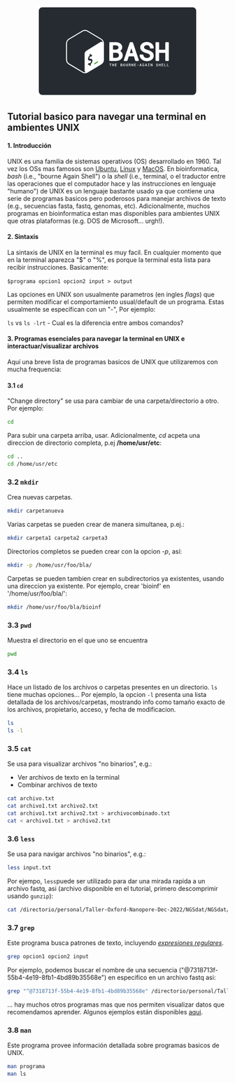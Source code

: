 <p align="center">
  <img src="https://github.com/siriusb-nox/Taller-Oxford-Nanopore-Dec-2022/blob/main/IMG/bash_logo_bashlogo.com.png" alt="bash logo from bash webpage"/>
</p>
  
## Tutorial basico para navegar una terminal en ambientes UNIX

#### 1. Introducción
UNIX es una familia de sistemas operativos (OS) desarrollado en 1960. Tal vez los OSs mas famosos son [Ubuntu](https://ubuntu.com/), [Linux](https://www.linux.org/) y [MacOS](https://www.apple.com/uk/macos/ventura/). En bioinformatica, _bash_ (i.e., "bourne Again Shell") o la _shell_ (i.e., terminal, o el traductor entre las operaciones que el computador hace y las instrucciones en lenguaje "humano") de UNIX es un lenguaje bastante usado ya que contiene una serie de programas basicos pero poderosos para manejar archivos de texto (e.g., secuencias fasta, fastq, genomas, etc). Adicionalmente, muchos programas en bioinformatica estan mas disponibles para ambientes UNIX que otras plataformas (e.g. DOS de Microsoft... urgh!). 

#### 2. Sintaxis
La sintaxis de UNIX en la terminal es muy facil. En cualquier momento que en la terminal aparezca "$" o "%", es porque la terminal esta lista para recibir instrucciones.  Basicamente:

`$programa opcion1 opcion2 input > output`

Las opciones en UNIX son usualmente parametros (en ingles _flags_) que permiten modificar el comportamiento usual/default  de un programa. Estas usualmente se especifican con un "-", Por ejemplo: 

`ls` vs `ls -lrt` - Cual es la diferencia entre ambos comandos?

#### 3. Programas esenciales para navegar la terminal en UNIX e interactuar/visualizar archivos
Aquí una breve lista de programas basicos de UNIX que utilizaremos con mucha frequencia:

#### 3.1 `cd`
"Change directory" se usa para cambiar de una carpeta/directorio a otro. Por ejemplo:

```bash
cd
```
Para subir una carpeta arriba, usar. Adicionalmente, _cd_ acpeta una direccion de directorio completa, p.ej **/home/usr/etc**:

```bash
cd ..
cd /home/usr/etc
```

### 3.2 `mkdir`
Crea nuevas carpetas.  

```bash
mkdir carpetanueva
```
Varias carpetas se pueden crear de manera simultanea, p.ej.:
```bash
mkdir carpeta1 carpeta2 carpeta3
```
Directorios completos se pueden crear con la opcion _-p_, así:
```bash 
mkdir -p /home/usr/foo/bla/
```
Carpetas se pueden tambien crear en subdirectorios ya existentes, usando una direccion ya existente. Por ejemplo, crear 'bioinf' en '/home/usr/foo/bla/':

```bash 
mkdir /home/usr/foo/bla/bioinf
```

### 3.3 `pwd`
Muestra el directorio en el que uno se encuentra
```bash
pwd
```

### 3.4 `ls`
Hace un listado de los archivos o carpetas presentes en un directorio. `ls` tiene muchas opciones... Por ejemplo, la opcion `-l` presenta una lista detallada de los archivos/carpetas, mostrando info como tamaño exacto de los archivos, propietario, acceso, y fecha de modificacion.

```bash
ls
ls -l
```

### 3.5 `cat`
Se usa para visualizar archivos "no binarios", e.g.: 
* Ver archivos de texto en la terminal
* Combinar archivos de texto  
 
```bash
cat archivo.txt
cat archivo1.txt archivo2.txt
cat archivo1.txt archivo2.txt > archivocombinado.txt
cat < archivo1.txt > archivo2.txt
```

### 3.6 `less`
Se usa para navigar archivos "no binarios", e.g.: 

```bash
less input.txt
```
Por ejempo, `less`puede ser utilizado para dar una mirada rapida a un archivo fastq, asi (archivo disponible en el tutorial, primero descomprimir usando `gunzip`):

```bash
cat /directorio/personal/Taller-Oxford-Nanopore-Dec-2022/NGSdat/NGSdat/Cinchona_PAD61320_sizeSelect_1Kseq_99.fastq
```

### 3.7 `grep`
Este programa busca patrones de texto, incluyendo [_expresiones regulares_](https://sospedia.net/el-shell-bash-de-gnulinux-4-expresiones-regulares/). 

```bash
grep opcion1 opcion2 input
```

Por ejemplo, podemos buscar el nombre de una secuencia ("@7318713f-55b4-4e19-8fb1-4bd89b35568e") en especifico en un archivo fastq asi: 

```bash
grep "^@7318713f-55b4-4e19-8fb1-4bd89b35568e" /directorio/personal/Taller-Oxford-Nanopore-Dec-2022/NGSdat/NGSdat/Cinchona_PAD61320_sizeSelect_1Kseq_99.fastq
```

... hay muchos otros programas mas que nos permiten visualizar datos que recomendamos aprender. Algunos ejemplos están disponibles [aqui](https://www.biostars.org/p/17680/).

### 3.8 `man`
Este programa provee información detallada sobre programas basicos de UNIX.

```bash
man programa
man ls
```
